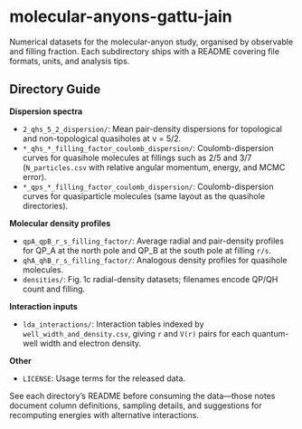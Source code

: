 # molecular-anyons-gattu-jain

Numerical datasets for the molecular-anyon study, organised by observable and filling fraction. Each subdirectory ships with a README covering file formats, units, and analysis tips.

## Directory Guide

**Dispersion spectra**
- `2_qhs_5_2_dispersion/`: Mean pair-density dispersions for topological and non-topological quasiholes at ν = 5/2.
- `*_qhs_*_filling_factor_coulomb_dispersion/`: Coulomb-dispersion curves for quasihole molecules at fillings such as 2/5 and 3/7 (`N_particles.csv` with relative angular momentum, energy, and MCMC error).
- `*_qps_*_filling_factor_coulomb_dispersion/`: Coulomb-dispersion curves for quasiparticle molecules (same layout as the quasihole directories).

**Molecular density profiles**
- `qpA_qpB_r_s_filling_factor/`: Average radial and pair-density profiles for QP\_A at the north pole and QP\_B at the south pole at filling `r/s`.
- `qhA_qhB_r_s_filling_factor/`: Analogous density profiles for quasihole molecules.
- `densities/`: Fig. 1c radial-density datasets; filenames encode QP/QH count and filling.

**Interaction inputs**
- `lda_interactions/`: Interaction tables indexed by `well_width_and_density.csv`, giving `r` and `V(r)` pairs for each quantum-well width and electron density.

**Other**
- `LICENSE`: Usage terms for the released data.

See each directory’s README before consuming the data—those notes document column definitions, sampling details, and suggestions for recomputing energies with alternative interactions.
